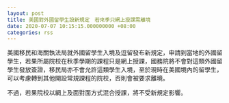 ```yaml
---
layout: post
title: 美國對外國留學生設新規定　若來季只網上授課需離境
date: 2020-07-07 10:15:15.000000000 +08:00
categories: rss
---
```


美國移民和海關執法局就外國留學生入境及逗留發布新規定，申請到當地的外國留學生，若果所屬院校在秋季學期的課程只是網上授課，國務院將不會對這類外國留學生發放簽證，移民局亦不會允許這類學生入境，至於現時在美國境內的留學生，可以考慮轉到其他開設常規課程的院校，否則會被要求離境。

不過，若果院校以網上及面對面方式混合授課，將不受新規定影響。

